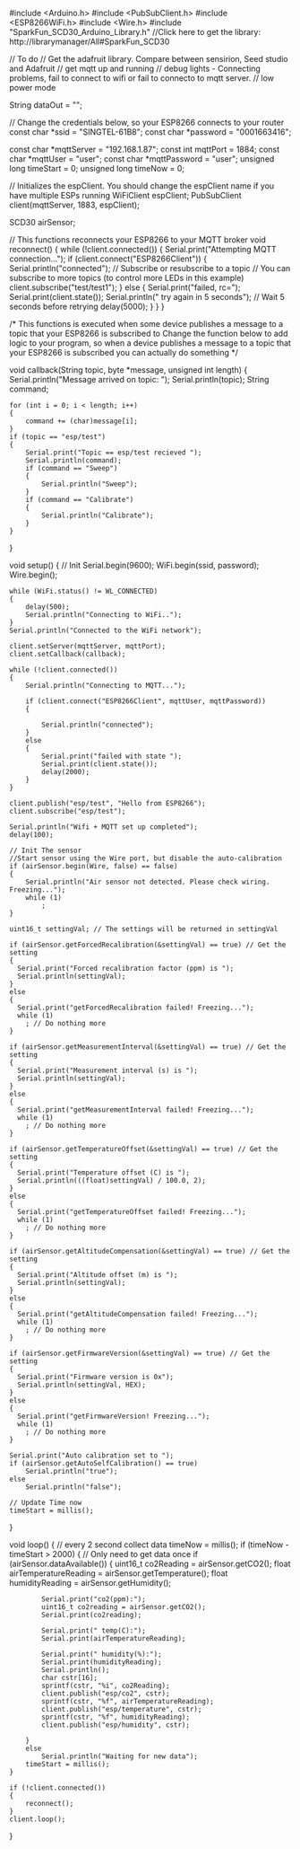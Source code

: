 #include <Arduino.h>
#include <PubSubClient.h>
#include <ESP8266WiFi.h>
#include <Wire.h>
#include "SparkFun_SCD30_Arduino_Library.h" //Click here to get the library: http://librarymanager/All#SparkFun_SCD30

// To do
// Get the adafruit library. Compare between sensirion, Seed studio and Adafruit
// get mqtt up and running
// debug lights - Connecting problems, fail to connect to wifi or fail to connecto to mqtt server.
// low power mode

String dataOut = "";

// Change the credentials below, so your ESP8266 connects to your router
const char *ssid = "SINGTEL-61B8";
const char *password = "0001663416";

const char *mqttServer = "192.168.1.87";
const int mqttPort = 1884;
const char *mqttUser = "user";
const char *mqttPassword = "user";
unsigned long timeStart = 0;
unsigned long timeNow = 0;

// Initializes the espClient. You should change the espClient name if you have multiple ESPs running
WiFiClient espClient;
PubSubClient client(mqttServer, 1883, espClient);

SCD30 airSensor;

// This functions reconnects your ESP8266 to your MQTT broker
void reconnect()
{
	while (!client.connected())
	{
		Serial.print("Attempting MQTT connection...");
		if (client.connect("ESP8266Client"))
		{
			Serial.println("connected");
			// Subscribe or resubscribe to a topic
			// You can subscribe to more topics (to control more LEDs in this example)
			client.subscribe("test/test1");
		}
		else
		{
			Serial.print("failed, rc=");
			Serial.print(client.state());
			Serial.println(" try again in 5 seconds");
			// Wait 5 seconds before retrying
			delay(5000);
		}
	}
}

/* This functions is executed when some device publishes a message to a topic that your ESP8266 is subscribed to
 Change the function below to add logic to your program, so when a device publishes a message to a topic that
 your ESP8266 is subscribed you can actually do something
*/

void callback(String topic, byte *message, unsigned int length)
{
	Serial.println("Message arrived on topic: ");
	Serial.println(topic);
	String command;

	for (int i = 0; i < length; i++)
	{
		command += (char)message[i];
	}
	if (topic == "esp/test")
	{
		Serial.print("Topic == esp/test recieved ");
		Serial.println(command);
		if (command == "Sweep")
		{
			Serial.println("Sweep");
		}
		if (command == "Calibrate")
		{
			Serial.println("Calibrate");
		}
	}
}

void setup()
{
	// Init
	Serial.begin(9600);
	WiFi.begin(ssid, password);
	Wire.begin();

	while (WiFi.status() != WL_CONNECTED)
	{
		delay(500);
		Serial.println("Connecting to WiFi..");
	}
	Serial.println("Connected to the WiFi network");

	client.setServer(mqttServer, mqttPort);
	client.setCallback(callback);

	while (!client.connected())
	{
		Serial.println("Connecting to MQTT...");

		if (client.connect("ESP8266Client", mqttUser, mqttPassword))
		{

			Serial.println("connected");
		}
		else
		{
			Serial.print("failed with state ");
			Serial.print(client.state());
			delay(2000);
		}
	}

	client.publish("esp/test", "Hello from ESP8266");
	client.subscribe("esp/test");

	Serial.println("Wifi + MQTT set up completed");
	delay(100);

	// Init The sensor
    //Start sensor using the Wire port, but disable the auto-calibration
    if (airSensor.begin(Wire, false) == false)
    {
        Serial.println("Air sensor not detected. Please check wiring. Freezing...");
        while (1)
            ;
    }

    uint16_t settingVal; // The settings will be returned in settingVal
    
    if (airSensor.getForcedRecalibration(&settingVal) == true) // Get the setting
    {
      Serial.print("Forced recalibration factor (ppm) is ");
      Serial.println(settingVal);
    }
    else
    {
      Serial.print("getForcedRecalibration failed! Freezing...");
      while (1)
        ; // Do nothing more
    }

    if (airSensor.getMeasurementInterval(&settingVal) == true) // Get the setting
    {
      Serial.print("Measurement interval (s) is ");
      Serial.println(settingVal);
    }
    else
    {
      Serial.print("getMeasurementInterval failed! Freezing...");
      while (1)
        ; // Do nothing more
    }

    if (airSensor.getTemperatureOffset(&settingVal) == true) // Get the setting
    {
      Serial.print("Temperature offset (C) is ");
      Serial.println(((float)settingVal) / 100.0, 2);
    }
    else
    {
      Serial.print("getTemperatureOffset failed! Freezing...");
      while (1)
        ; // Do nothing more
    }

    if (airSensor.getAltitudeCompensation(&settingVal) == true) // Get the setting
    {
      Serial.print("Altitude offset (m) is ");
      Serial.println(settingVal);
    }
    else
    {
      Serial.print("getAltitudeCompensation failed! Freezing...");
      while (1)
        ; // Do nothing more
    }

    if (airSensor.getFirmwareVersion(&settingVal) == true) // Get the setting
    {
      Serial.print("Firmware version is 0x");
      Serial.println(settingVal, HEX);
    }
    else
    {
      Serial.print("getFirmwareVersion! Freezing...");
      while (1)
        ; // Do nothing more
    }

    Serial.print("Auto calibration set to ");
    if (airSensor.getAutoSelfCalibration() == true)
        Serial.println("true");
    else
        Serial.println("false");

	// Update Time now 
	timeStart = millis();
}

void loop()
{
	// every 2 second collect data
	timeNow = millis();
	if (timeNow - timeStart > 2000) 
	{
		// Only need to get data once
		if (airSensor.dataAvailable())
		{
			uint16_t co2Reading = airSensor.getCO2(); 
			float airTemperatureReading = airSensor.getTemperature();
			float humidityReading = airSensor.getHumidity();

			Serial.print("co2(ppm):");
			uint16_t co2reading = airSensor.getCO2(); 
			Serial.print(co2reading);

			Serial.print(" temp(C):");
			Serial.print(airTemperatureReading);

			Serial.print(" humidity(%):");
			Serial.print(humidityReading);
			Serial.println();
			char cstr[16];
			sprintf(cstr, "%i", co2Reading);
			client.publish("esp/co2", cstr);
			sprintf(cstr, "%f", airTemperatureReading);
			client.publish("esp/temperature", cstr);
			sprintf(cstr, "%f", humidityReading);
			client.publish("esp/humidity", cstr);

		}
		else
			Serial.println("Waiting for new data");
		timeStart = millis();
	}

	if (!client.connected())
	{
		reconnect();
	}
	client.loop();
}
